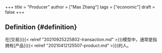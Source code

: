 +++
title = "Producer"
author = ["Max Zhang"]
tags = ["economic"]
draft = false
+++

## Definition {#definition}

在[交易]({{< relref "20210925225802-transaction.md" >}})模型中，通常是指拥有[产品]({{< relref "20210412125507-product.md" >}})的人。
